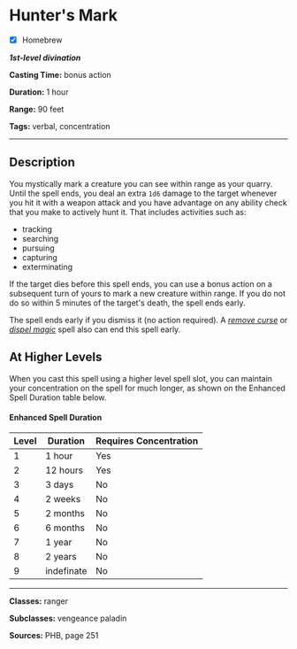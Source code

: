 # Hunter's Mark

- [x] Homebrew

***1st-level divination***

**Casting Time:** bonus action

**Duration:** 1 hour

**Range:** 90 feet

**Tags:** verbal, concentration

---

## Description
You mystically mark a creature you can see within range as your quarry.
Until the spell ends, you deal an extra `1d6` damage to the target whenever you hit it with a weapon attack and you have advantage on any ability check that you make to actively hunt it.
That includes activities such as:
- tracking
- searching
- pursuing
- capturing
- exterminating

If the target dies before this spell ends, you can use a bonus action on a subsequent turn of yours to mark a new creature within range.
If you do not do so within 5 minutes of the target's death, the spell ends early.

The spell ends early if you dismiss it (no action required).
A [*remove curse*](../level-3/remove-curse.md) or [*dispel magic*](../level-3/dispel-magic.md) spell also can end this spell early.

## At Higher Levels
When you cast this spell using a higher level spell slot, you can maintain your concentration on the spell for much longer, as shown on the Enhanced Spell Duration table below.

#### Enhanced Spell Duration
| Level | Duration   | Requires Concentration |
|-------|------------|------------------------|
| 1     | 1 hour     | Yes                    |
| 2     | 12 hours   | Yes                    |
| 3     | 3 days     | No                     |
| 4     | 2 weeks    | No                     |
| 5     | 2 months   | No                     |
| 6     | 6 months   | No                     |
| 7     | 1 year     | No                     |
| 8     | 2 years    | No                     |
| 9     | indefinate | No                     |

---

**Classes:** ranger

**Subclasses:** vengeance paladin

**Sources:** PHB, page 251
